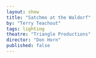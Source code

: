 ```yaml
---
layout: show
title: "Satchmo at the Waldorf"
by: "Terry Teachout"
tags: lighting
theatre: "Triangle Productions"
director: "Don Horn"
published: false
---
```

